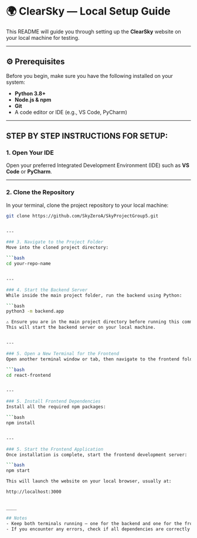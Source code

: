 # 🌍 ClearSky — Local Setup Guide

This README will guide you through setting up the **ClearSky** website on your local machine for testing.

---

## ⚙️ Prerequisites

Before you begin, make sure you have the following installed on your system:

- **Python 3.8+**
- **Node.js & npm**
- **Git**
- A code editor or IDE (e.g., VS Code, PyCharm)

---



## STEP BY STEP INSTRUCTIONS FOR SETUP:

### 1. Open Your IDE
Open your preferred Integrated Development Environment (IDE) such as **VS Code** or **PyCharm**.

---

### 2. Clone the Repository
In your terminal, clone the project repository to your local machine:

```bash
git clone https://github.com/SkyZeroA/SkyProjectGroup5.git


---

### 3. Navigate to the Project Folder
Move into the cloned project directory:

```bash
cd your-repo-name


---

### 4. Start the Backend Server
While inside the main project folder, run the backend using Python:

```bash
python3 -m backend.app

⚠️ Ensure you are in the main project directory before running this command.
This will start the backend server on your local machine.


---

### 5. Open a New Terminal for the Frontend
Open another terminal window or tab, then navigate to the frontend folder:

```bash
cd react-frontend


---

### 5. Install Frontend Dependencies
Install all the required npm packages:

```bash
npm install


---

### 5. Start the Frontend Application
Once installation is complete, start the frontend development server:

```bash
npm start

This will launch the website on your local browser, usually at:

http://localhost:3000


____

## Notes
- Keep both terminals running — one for the backend and one for the frontend.
- If you encounter any errors, check if all dependencies are correctly installed.
